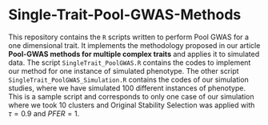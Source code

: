 # Single-Trait-Pool-GWAS-Methods
This repository contains the `R` scripts written to perform Pool GWAS for a one dimensional trait. It implements the methodology proposed in our article **Pool-GWAS methods for multiple complex traits** and applies it to simulated data. The script `SingleTrait_PoolGWAS.R` contains the codes to implement our method for one instance of simulated phenotype. The other script `SingleTrait_PoolGWAS_Simulation.R` contains the codes of our simulation studies, where we have simulated $100$ different instances of phenotype. This is a sample script and corresponds to only one case of our simulation where we took $10$ clusters and Original Stability Selection was applied with $\tau=0.9$ and $PFER=1$.


